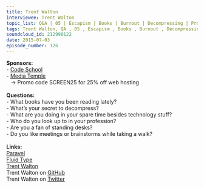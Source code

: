```yaml
--- 
title: Trent Walton
interviewee: Trent Walton
topic_list: Q&A | 05 | Escapism | Books | Burnout | Decompressing | Procrastination | Time off | Kids & family | Formula 1 | Standing desks | “Idols” | Walks
tags: Trent Walton, QA , 05 , Escapism , Books , Burnout , Decompressing , Procrastination , Time off , Kids  family , Formula 1 , Standing desks , “Idols” , Walks
soundcloud_id: 212990122
date: 2015-07-03
episode_number: 126
---
```

 
<p class="show_notes_display"><b>Sponsors:<br></b>- <a rel="nofollow" target="_blank" href="https://www.codeschool.com/betweenscreens">Code School</a><b><br></b>- <a rel="nofollow" target="_blank" href="http://mediatemple.net/?utm_source=BetweenScreens&amp;utm_medium=podcast&amp;utm_campaign=SCREEN25">Media Temple</a><b><br></b>   -&gt; Promo code SCREEN25 for 25% off web hosting<br><b><br>Questions:</b><br>- What books have you been reading lately?<br>- What’s your secret to decompress?<br>- What are you doing in your spare time besides technology stuff?<br>- Who do you look up to in your profession?<br>- Are you a fan of standing desks?<br>- Do you like meetings or brainstorms while taking a walk?<br><br><b>Links:</b><br><a rel="nofollow" target="_blank" href="http://paravelinc.com/">Paravel</a><br><a rel="nofollow" target="_blank" href="http://trentwalton.com/2012/06/19/fluid-type/">Fluid Type</a><br><a rel="nofollow" target="_blank" href="http://trentwalton.com/">Trent Walton</a><br>Trent Walton on <a rel="nofollow" target="_blank" href="https://github.com/TrentWalton">GitHub</a><br>Trent Walton on <a rel="nofollow" target="_blank" href="https://twitter.com/trentwalton">Twitter</a><br><br><br></p>
